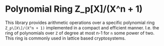 # Polynomial Ring Z_p\[X\]/(X^n + 1)

This library provides arithmetic operations over a specific polynomial ring `Z_p\[X\]/(X^n + 1)` implemented in a compact and efficient manner. I.e. the ring of polynomials over `Z` of degree at most n-1 for `n` some power of two. This ring is commonly used in lattice based cryptosystems.